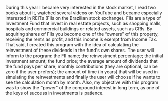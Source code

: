 During this year I became very interested in the stock market, I read two books about it, watched several videos on YouTube and became especially interested in REITs (FIIs on the Brazilian stock exchange).
FIIs are a type of Investment Fund that invest in real estate projects, such as shopping malls, hospitals and commercial buildings or related assets, such as CRIs. By acquiring shares of FIIs you become one of the “owners” of this property, receiving the rents as profit,
and this income is exempt from Income Tax. That said, I created this program with the idea of calculating the reinvestment of these dividends in the fund's own shares. The user will inform to the program: the FII name; the reinvestment percentage; the initial investment amount; the fund price; 
the average amount of dividends that the fund pays per share; monthly contributions (they are optional, can be zero if the user prefers); 
the amount of time (in years) that will be used in simulating the reinvestments and finally the user will choose if he wants to see the calculation month by month.
Also, my objective with this program was to show the "power" of the compound interest in long term, as one of the keys of success in investments is patience.

